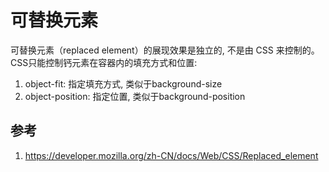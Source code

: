 # 可替换元素

可替换元素（replaced element）的展现效果是独立的, 不是由 CSS 来控制的。CSS只能控制钙元素在容器内的填充方式和位置:
1. object-fit: 指定填充方式, 类似于background-size
2. object-position: 指定位置, 类似于background-position






## 参考
1. https://developer.mozilla.org/zh-CN/docs/Web/CSS/Replaced_element